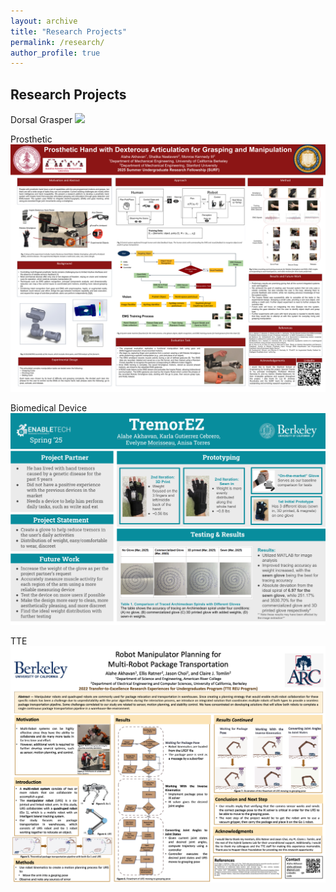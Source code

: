 ```yaml
---
layout: archive
title: "Research Projects"
permalink: /research/
author_profile: true
---
```

## Research Projects
Dorsal Grasper
<img src="/files/research/SACNASDGPoster.jpg"><br>


Prosthetic
<img src="/files/research/SURF25_poster_Alahe_Akhavan.pdf"><br>


Biomedical Device
<img src="/files/research/TremorEZ.pdf"><br>

TTE
<img src="/files/research/TTEPoster.pdf"><br>
